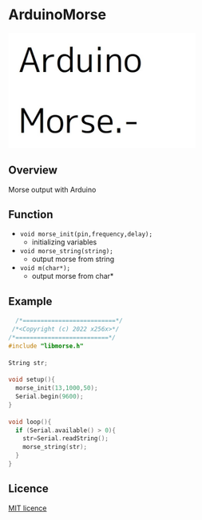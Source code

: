 # ArduinoMorse
<img src="/img/logo.jpg" alt="logo" width="375px">

## Overview
Morse output with Arduino

## Function
- `void morse_init(pin,frequency,delay);`
	- initializing variables
- `void morse_string(string);`
	- output morse from string
- `void m(char*);`
	- output morse from char\*

## Example
```c++
  /*==========================*/
 /*<Copyright (c) 2022 x256x>*/
/*==========================*/
#include "libmorse.h"

String str;

void setup(){
  morse_init(13,1000,50);
  Serial.begin(9600);
}

void loop(){
  if (Serial.available() > 0){
    str=Serial.readString();
    morse_string(str);
  }
}
```

## Licence
[MIT licence](LICENSE)